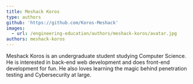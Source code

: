 ```yaml
---
title: Meshack Koros
type: authors
github: 'https://github.com/Koros-Meshack'
images:
  - url: /engineering-education/authors/meshack-koros/avatar.jpg
authors: meshack-koros
---
```

Meshack Koros is an undergraduate student studying Computer Science. He is interested in back-end web development and does front-end development for fun. He also loves learning the magic behind penetration testing and Cybersecurity at large.
